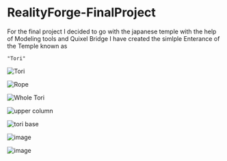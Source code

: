 # RealityForge-FinalProject

For the final project I decided to go with the japanese temple with the help of Modeling tools and Quixel Bridge I have created the simlple Enterance of the Temple known as 

    "Tori"


   ![Tori](https://github.com/Lucifer-Zaid/RealityForge-FinalProject/assets/81683107/a658c2ca-a8da-4c7c-9bbf-002c33a64033)

   ![Rope](https://github.com/Lucifer-Zaid/RealityForge-FinalProject/assets/81683107/f69c053f-0533-4e42-ba8c-80b8ad576540)
   
   ![Whole Tori](https://github.com/Lucifer-Zaid/RealityForge-FinalProject/assets/81683107/927b02eb-6f5b-4706-bcb2-0531dd466e44)
   
   ![upper column](https://github.com/Lucifer-Zaid/RealityForge-FinalProject/assets/81683107/b298268d-d0fc-490f-8112-c848a164b397)
   
   ![tori base](https://github.com/Lucifer-Zaid/RealityForge-FinalProject/assets/81683107/a4d5fe71-11c8-4009-954d-ad98ca17917c)

   ![image](https://github.com/Lucifer-Zaid/RealityForge-FinalProject/assets/81683107/edd465ab-f358-4452-8696-d2a1807cf94a)

   ![image](https://github.com/Lucifer-Zaid/RealityForge-FinalProject/assets/81683107/1cb87262-1f1c-4d16-8403-980a24ad9bd3)
  
